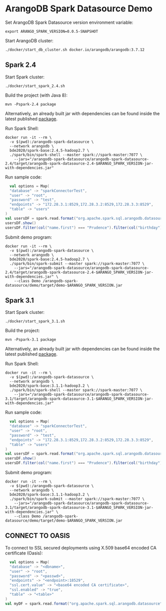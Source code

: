 # ArangoDB Spark Datasource Demo

Set ArangoDB Spark Datasource version environment variable:

```shell
export ARANGO_SPARK_VERSION=0.0.5-SNAPSHOT
```

Start ArangoDB cluster:

```shell
./docker/start_db_cluster.sh docker.io/arangodb/arangodb:3.7.12
```

## Spark 2.4

Start Spark cluster:

```shell
./docker/start_spark_2.4.sh 
```

Build the project (with Java 8):

```shell
mvn -Pspark-2.4 package
```

Alternatively, an already built jar with dependencies can be found inside the latest published 
[package](https://github.com/orgs/arangodb/packages?tab=packages&q=com.arangodb.arangodb-spark-datasource-2.4).

Run Spark Shell:

```shell
docker run -it --rm \
  -v $(pwd):/arangodb-spark-datasource \
  --network arangodb \
  bde2020/spark-base:2.4.5-hadoop2.7 \
  ./spark/bin/spark-shell --master spark://spark-master:7077 \
    --jars="/arangodb-spark-datasource/arangodb-spark-datasource-2.4/target/arangodb-spark-datasource-2.4-$ARANGO_SPARK_VERSION-jar-with-dependencies.jar"
```

Run sample code:

```scala
  val options = Map(
  "database" -> "sparkConnectorTest",
  "user" -> "root",
  "password" -> "test",
  "endpoints" -> "172.28.3.1:8529,172.28.3.2:8529,172.28.3.3:8529",
  "table" -> "users"
)
val usersDF = spark.read.format("org.apache.spark.sql.arangodb.datasource").options(options).load()
usersDF.show()
usersDF.filter(col("name.first") === "Prudence").filter(col("birthday") === "1944-06-19").show()
```

Submit demo program:

```shell
docker run -it --rm \
  -v $(pwd):/arangodb-spark-datasource \
  --network arangodb \
  bde2020/spark-base:2.4.5-hadoop2.7 \
  ./spark/bin/spark-submit --master spark://spark-master:7077 \
    --jars="/arangodb-spark-datasource/arangodb-spark-datasource-2.4/target/arangodb-spark-datasource-2.4-$ARANGO_SPARK_VERSION-jar-with-dependencies.jar" \
    --class Demo /arangodb-spark-datasource/demo/target/demo-$ARANGO_SPARK_VERSION.jar
```

## Spark 3.1

Start Spark cluster:

```shell
./docker/start_spark_3.1.sh 
```

Build the project:

```shell
mvn -Pspark-3.1 package
```

Alternatively, an already built jar with dependencies can be found inside the latest published
[package](https://github.com/orgs/arangodb/packages?tab=packages&q=com.arangodb.arangodb-spark-datasource-3.1).

Run Spark Shell:

```shell
docker run -it --rm \
  -v $(pwd):/arangodb-spark-datasource \
  --network arangodb \
  bde2020/spark-base:3.1.1-hadoop3.2 \
  ./spark/bin/spark-shell --master spark://spark-master:7077 \
    --jars="/arangodb-spark-datasource/arangodb-spark-datasource-3.1/target/arangodb-spark-datasource-3.1-$ARANGO_SPARK_VERSION-jar-with-dependencies.jar"
```

Run sample code:

```scala
  val options = Map(
  "database" -> "sparkConnectorTest",
  "user" -> "root",
  "password" -> "test",
  "endpoints" -> "172.28.3.1:8529,172.28.3.2:8529,172.28.3.3:8529",
  "table" -> "users"
)
val usersDF = spark.read.format("org.apache.spark.sql.arangodb.datasource").options(options).load()
usersDF.show()
usersDF.filter(col("name.first") === "Prudence").filter(col("birthday") === "1944-06-19").show()
```

Submit demo program:

```shell
docker run -it --rm \
  -v $(pwd):/arangodb-spark-datasource \
  --network arangodb \
  bde2020/spark-base:3.1.1-hadoop3.2 \
  ./spark/bin/spark-submit --master spark://spark-master:7077 \
    --jars="/arangodb-spark-datasource/arangodb-spark-datasource-3.1/target/arangodb-spark-datasource-3.1-$ARANGO_SPARK_VERSION-jar-with-dependencies.jar" \
    --class Demo /arangodb-spark-datasource/demo/target/demo-$ARANGO_SPARK_VERSION.jar
```

## CONNECT TO OASIS

To connect to SSL secured deployments using X.509 base64 encoded CA certificate (Oasis):

```scala
  val options = Map(
  "database" -> "<dbname>",
  "user" -> "root",
  "password" -> "<passwd>",
  "endpoints" -> "<endpoint>:18529",
  "ssl.cert.value" -> "<base64 encoded CA certificate>",
  "ssl.enabled" -> "true",
  "table" -> "<table>"
)
val myDF = spark.read.format("org.apache.spark.sql.arangodb.datasource").options(options).load()
```